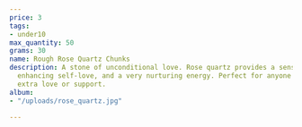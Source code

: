 ```yaml
---
price: 3
tags:
- under10
max_quantity: 50
grams: 30
name: Rough Rose Quartz Chunks
description: A stone of unconditional love. Rose quartz provides a sense of compassion,
  enhancing self-love, and a very nurturing energy. Perfect for anyone needing a little
  extra love or support.
album:
- "/uploads/rose_quartz.jpg"

---
```

